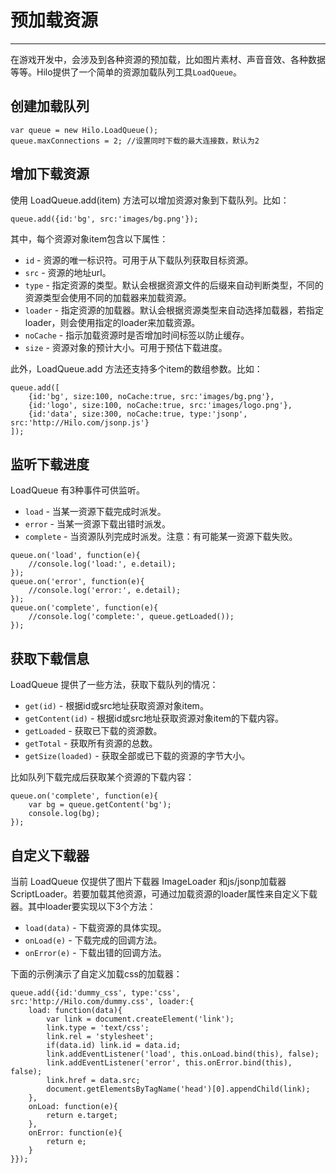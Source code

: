 # 预加载资源

---

在游戏开发中，会涉及到各种资源的预加载，比如图片素材、声音音效、各种数据等等。Hilo提供了一个简单的资源加载队列工具`LoadQueue`。

## 创建加载队列

    var queue = new Hilo.LoadQueue();
    queue.maxConnections = 2; //设置同时下载的最大连接数，默认为2

## 增加下载资源

使用 LoadQueue.add(item) 方法可以增加资源对象到下载队列。比如：

    queue.add({id:'bg', src:'images/bg.png'});

其中，每个资源对象item包含以下属性：

* `id` - 资源的唯一标识符。可用于从下载队列获取目标资源。
* `src` - 资源的地址url。
* `type` - 指定资源的类型。默认会根据资源文件的后缀来自动判断类型，不同的资源类型会使用不同的加载器来加载资源。
* `loader` - 指定资源的加载器。默认会根据资源类型来自动选择加载器，若指定loader，则会使用指定的loader来加载资源。
* `noCache` - 指示加载资源时是否增加时间标签以防止缓存。
* `size` - 资源对象的预计大小。可用于预估下载进度。

此外，LoadQueue.add 方法还支持多个item的数组参数。比如：

```
queue.add([
    {id:'bg', size:100, noCache:true, src:'images/bg.png'},
    {id:'logo', size:100, noCache:true, src:'images/logo.png'},
    {id:'data', size:300, noCache:true, type:'jsonp', src:'http://Hilo.com/jsonp.js'}
]);
```

## 监听下载进度

LoadQueue 有3种事件可供监听。

* `load` - 当某一资源下载完成时派发。
* `error` - 当某一资源下载出错时派发。
* `complete` - 当资源队列完成时派发。注意：有可能某一资源下载失败。

```
queue.on('load', function(e){
    //console.log('load:', e.detail);
});
queue.on('error', function(e){
    //console.log('error:', e.detail);
});
queue.on('complete', function(e){
    //console.log('complete:', queue.getLoaded());
});
```

## 获取下载信息

LoadQueue 提供了一些方法，获取下载队列的情况：

* `get(id)` - 根据id或src地址获取资源对象item。
* `getContent(id)` - 根据id或src地址获取资源对象item的下载内容。
* `getLoaded` - 获取已下载的资源数。
* `getTotal` - 获取所有资源的总数。
* `getSize(loaded)` - 获取全部或已下载的资源的字节大小。

比如队列下载完成后获取某个资源的下载内容：

```
queue.on('complete', function(e){
    var bg = queue.getContent('bg');
    console.log(bg);
});
```

## 自定义下载器

当前 LoadQueue 仅提供了图片下载器 ImageLoader 和js/jsonp加载器 ScriptLoader。若要加载其他资源，可通过加载资源的loader属性来自定义下载器。其中loader要实现以下3个方法：

* `load(data)` - 下载资源的具体实现。
* `onLoad(e)` - 下载完成的回调方法。
* `onError(e)` - 下载出错的回调方法。

下面的示例演示了自定义加载css的加载器：

```
queue.add({id:'dummy_css', type:'css', src:'http://Hilo.com/dummy.css', loader:{
    load: function(data){
        var link = document.createElement('link');
        link.type = 'text/css';
        link.rel = 'stylesheet';
        if(data.id) link.id = data.id;
        link.addEventListener('load', this.onLoad.bind(this), false);
        link.addEventListener('error', this.onError.bind(this), false);
        link.href = data.src;
        document.getElementsByTagName('head')[0].appendChild(link);
    },
    onLoad: function(e){
        return e.target;
    },
    onError: function(e){
        return e;
    }
}});
```